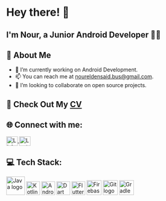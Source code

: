 # Hey there! 👋

## I'm Nour, a Junior Android Developer 👨‍💻

## 👾 About Me
- 🔭 I’m currently working on Android Development.
- 📫 You can reach me at [noureldensaid.bus@gmail.com](mailto:noureldensaid.bus@gmail.com).
- 👯 I’m looking to collaborate on open source projects.
  
## 📄 Check Out My [CV](https://drive.google.com/file/d/1EQqiQi_i551GHO_xmOZZe1JqAL8tXvX-/view?usp=drivesdk) 

## 🌐 Connect with me:
<p align="left">
  <a href="https://linkedin.com/in/noureldensaid" target="_blank">
    <img align="center" src="https://raw.githubusercontent.com/rahuldkjain/github-profile-readme-generator/master/src/images/icons/Social/linked-in-alt.svg" alt="LinkedIn" height="25px" width="30px" />
  </a>
  <a href="https://leetcode.com/nourmorgan01/" target="_blank">
    <img align="center" alt="LeetCode | GitHub" height="25px" width="30px" src="https://user-images.githubusercontent.com/93207605/235032353-6061a726-e619-4c1c-b311-f71571a059bd.png" />
  </a>
</p>

## 💻 Tech Stack:
<p align="left">
  <img src="https://cdn.jsdelivr.net/gh/devicons/devicon/icons/java/java-original-wordmark.svg" height="49" width="49" alt="Java logo" />
  <img src="https://cdn.jsdelivr.net/gh/devicons/devicon/icons/kotlin/kotlin-original.svg" height="36" width="36" alt="Kotlin logo" />
  <img src="https://cdn.jsdelivr.net/gh/devicons/devicon/icons/android/android-original.svg" height="36" width="36" alt="Android logo" />
  <img src="https://cdn.jsdelivr.net/gh/devicons/devicon/icons/dart/dart-original.svg" height="36" width="36" alt="Dart" />
  <img src="https://cdn.jsdelivr.net/gh/devicons/devicon/icons/flutter/flutter-original.svg" height="36" width="36" alt="Flutter" />
  <img src="https://cdn.jsdelivr.net/gh/devicons/devicon/icons/firebase/firebase-plain.svg" height="39" width="39" alt="Firebase logo" />
  <img src="https://cdn.jsdelivr.net/gh/devicons/devicon/icons/git/git-original.svg" height="39" width="39" alt="Git logo" />
  <img src="https://cdn.jsdelivr.net/gh/devicons/devicon/icons/gradle/gradle-plain.svg" height="39" width="39" alt="Gradle logo" />
</p>
